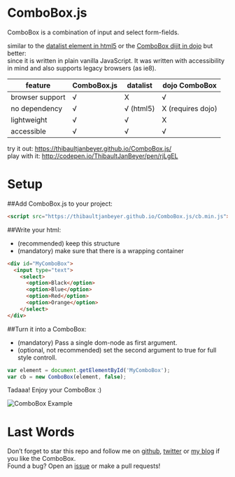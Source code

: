 # ComboBox.js
ComboBox is a combination of input and select form-fields.

similar to the [datalist element in html5]([https://developer.mozilla.org/en/docs/Web/HTML/Element/datalist) or the [ComboBox dijit in dojo](https://dojotoolkit.org/reference-guide/1.10/dijit/form/ComboBox.html) but better:  
since it is written in plain vanilla JavaScript. It was written with accessibility in mind and also supports legacy browsers (as ie8).

|feature|**ComboBox.js**|datalist|dojo ComboBox|
|---|---|---|---|
|browser support|√|X|√|
|no dependency|√|√ (html5)|X (requires dojo)|
|lightweight|√|√|X|
|accessible|√|√|√|

try it out: https://thibaultjanbeyer.github.io/ComboBox.js/  
play with it: http://codepen.io/ThibaultJanBeyer/pen/rjLgEL

# Setup

##Add ComboBox.js to your project:

```html
<script src="https://thibaultjanbeyer.github.io/ComboBox.js/cb.min.js"></script>
```

##Write your html:
- (recommended) keep this structure
- (mandatory) make sure that there is a wrapping container

```html
<div id="MyComboBox">
  <input type="text">
    <select>
      <option>Black</option>
      <option>Blue</option>
      <option>Red</option> 
      <option>Orange</option>
    </select>
</div>
```

##Turn it into a ComboBox:
- (mandatory) Pass a single dom-node as first argument.
- (optional, not recommended) set the second argument to true for full style controll.

```javascript
var element = document.getElementById('MyComboBox');
var cb = new ComboBox(element, false);
```

Tadaaa! Enjoy your ComboBox :)  

![ComboBox Example](http://kit.thibaultjanbeyer.com//assets/github/ComboBox.gif)  

# Last Words

Don’t forget to star this repo and follow me on [github](https://github.com/ThibaultJanBeyer), [twitter](https://twitter.com/ThibaultBeyer) or [my blog](http://blog.thibaultjanbeyer.com) if you like the ComboBox.  
Found a bug? Open an [issue](https://github.com/ThibaultJanBeyer/ComboBox.js/issues) or make a pull requests!


